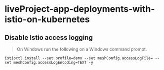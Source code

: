 # liveProject-app-deployments-with-istio-on-kubernetes

## Disable Istio access logging
> On Windows run the following on a Windows command prompt.
```shell
istioctl install --set profile=demo --set meshConfig.accessLogFile= --set meshConfig.accessLogEncoding=TEXT -y
```
